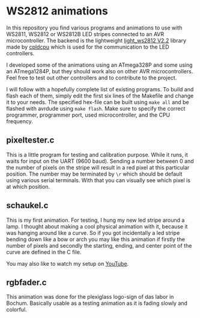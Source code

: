 WS2812 animations
=================

In this repository you find various programs and animations to use with WS2811, WS2812 or WS2812B LED stripes connected to an AVR microcontroller.
The backend is the lightweight [light_ws2812 V2.2](https://github.com/cpldcpu/light_ws2812/tree/master/light_ws2812_AVR) library made by [cpldcpu](https://github.com/cpldcpu) which is used for the communication to the LED controllers.

I developed some of the animations using an ATmega328P and some using an ATmega1284P, but they should work also on other AVR microcontrollers.
Feel free to test out other controllers and to contribute to the project.

I will follow with a hopefully complete list of existing programs. To build and flash each of them, simply edit the first six lines of the Makefile and change it to your needs.
The specified hex-file can be built using `make all` and be flashed with avrdude using `make flash`. Make sure to specify the correct programmer, programmer port, used microcontroller, and the CPU frequency.

pixeltester.c
-------------

This is a little program for testing and calibration purpose.
While it runs, it waits for input on the UART (9600 baud). Sending a number between 0 and the number of pixels on the stripe will result in a red pixel at this particular position. The number may be terminated by `\r` which should be default using various serial terminals.
With that you can visually see which pixel is at which position.

schaukel.c
----------

This is my first animation. For testing, I hung my new led stripe around a lamp.
I thought about making a cool physical animation with it, because it was hanging around like a curve.
So if you got incidentally a led stripe bending down like a bow or arch you may like this animation if firstly the number of pixels and secondly the starting, ending, and center point of the curve are defined in the C file.

You may also like to watch my setup on [YouTube](http://youtu.be/bFX1fudH1B0).

rgbfader.c
----------

This animation was done for the plexiglass logo-sign of das labor in Bochum. Basically usable as a testing animation as it is fading slowly and colorful.
